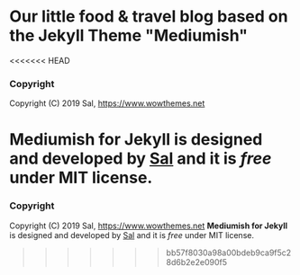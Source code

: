 # Our little food & travel blog based on the Jekyll Theme "Mediumish"  
<<<<<<< HEAD

### Copyright
Copyright (C) 2019 Sal, https://www.wowthemes.net

**Mediumish for Jekyll** is designed and developed by [Sal](https://www.wowthemes.net) and it is *free* under MIT license.
=======


### Copyright
Copyright (C) 2019 Sal, https://www.wowthemes.net
**Mediumish for Jekyll** is designed and developed by [Sal](https://www.wowthemes.net) and it is *free* under MIT license. 
>>>>>>> bb57f8030a98a00bdeb9ca9f5c28d6b2e2e090f5
